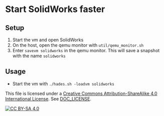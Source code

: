 # Start SolidWorks faster

## Setup

1. Start the vm and open SolidWorks
2. On the host, open the qemu monitor with `util/qemu_monitor.sh`
3. Enter `savevm solidworks` in the qemu monitor. This will save a snapshot
with the name `solidworks`

## Usage

- Start the vm with `./hades.sh -loadvm solidworks`

This file is licensed under a
[Creative Commons Attribution-ShareAlike 4.0 International License][cc-by-sa].
See [DOC_LICENSE](../DOC_LICENSE).

[![CC BY-SA 4.0][cc-by-sa-image]][cc-by-sa]

[cc-by-sa]: http://creativecommons.org/licenses/by-sa/4.0/
[cc-by-sa-image]: https://licensebuttons.net/l/by-sa/4.0/88x31.png
